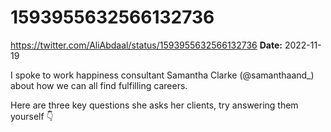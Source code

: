 # 1593955632566132736
https://twitter.com/AliAbdaal/status/1593955632566132736
**Date:** 2022-11-19

I spoke to work happiness consultant Samantha Clarke (@samanthaand_) about how we can all find fulfilling careers. 

Here are three key questions she asks her clients, try answering them yourself 👇
